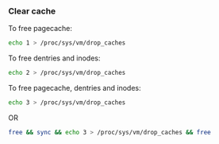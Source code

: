 ### Clear cache
To free pagecache:
```bash
echo 1 > /proc/sys/vm/drop_caches
```

To free dentries and inodes:
```bash
echo 2 > /proc/sys/vm/drop_caches
```

To free pagecache, dentries and inodes:
```bash
echo 3 > /proc/sys/vm/drop_caches
```

OR
```bash
free && sync && echo 3 > /proc/sys/vm/drop_caches && free
```
